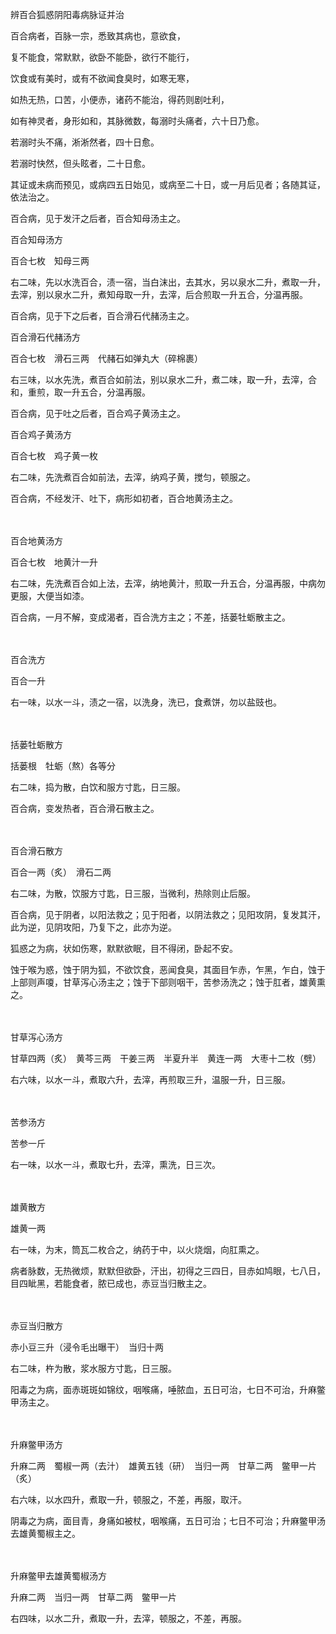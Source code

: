 辨百合狐惑阴阳毒病脉证并治

百合病者，百脉一宗，悉致其病也，意欲食，

复不能食，常默默，欲卧不能卧，欲行不能行，

饮食或有美时，或有不欲闻食臭时，如寒无寒，

如热无热，口苦，小便赤，诸药不能治，得药则剧吐利，

如有神灵者，身形如和，其脉微数，每溺时头痛者，六十日乃愈。

若溺时头不痛，淅淅然者，四十日愈。

若溺时快然，但头眩者，二十日愈。

其证或未病而预见，或病四五日始见，或病至二十日，或一月后见者；各随其证，依法治之。

百合病，见于发汗之后者，百合知母汤主之。

百合知母汤方

百合七枚　知母三两

右二味，先以水洗百合，渍一宿，当白沫出，去其水，另以泉水二升，煮取一升，去滓，别以泉水二升，煮知母取一升，去滓，后合煎取一升五合，分温再服。

百合病，见于下之后者，百合滑石代赭汤主之。

百合滑石代赭汤方

百合七枚　滑石三两　代赭石如弹丸大（碎棉裹）

右三味，以水先洗，煮百合如前法，别以泉水二升，煮二味，取一升，去滓，合和，重煎，取一升五合，分温再服。

百合病，见于吐之后者，百合鸡子黄汤主之。

百合鸡子黄汤方

百合七枚　鸡子黄一枚

右二味，先洗煮百合如前法，去滓，纳鸡子黄，搅匀，顿服之。

百合病，不经发汗、吐下，病形如初者，百合地黄汤主之。

 　 　 

百合地黄汤方

百合七枚　地黄汁一升

右二味，先洗煮百合如上法，去滓，纳地黄汁，煎取一升五合，分温再服，中病勿更服，大便当如漆。

百合病，一月不解，变成渴者，百合洗方主之；不差，括蒌牡蛎散主之。

 　 　 

百合洗方

百合一升

右一味，以水一斗，渍之一宿，以洗身，洗已，食煮饼，勿以盐豉也。

 　 　 

括蒌牡蛎散方

括蒌根　牡蛎（熬）各等分

右二味，捣为散，白饮和服方寸匙，日三服。

百合病，变发热者，百合滑石散主之。

 　 　 

百合滑石散方

百合一两（炙）　滑石二两

右二味，为散，饮服方寸匙，日三服，当微利，热除则止后服。

百合病，见于阴者，以阳法救之；见于阳者，以阴法救之；见阳攻阴，复发其汗，此为逆，见阴攻阳，乃复下之，此亦为逆。

狐惑之为病，状如伤寒，默默欲眠，目不得闭，卧起不安。

蚀于喉为惑，蚀于阴为狐，不欲饮食，恶闻食臭，其面目乍赤，乍黑，乍白，蚀于上部则声嗄，甘草泻心汤主之；蚀于下部则咽干，苦参汤洗之；蚀于肛者，雄黄熏之。

 　 　 

甘草泻心汤方

甘草四两（炙）　黄芩三两　干姜三两　半夏升半　黄连一两　大枣十二枚（劈）

右六味，以水一斗，煮取六升，去滓，再煎取三升，温服一升，日三服。

 　 　 

苦参汤方

苦参一斤

右一味，以水一斗，煮取七升，去滓，熏洗，日三次。

 　 　 

雄黄散方

雄黄一两

右一味，为末，筒瓦二枚合之，纳药于中，以火烧烟，向肛熏之。

病者脉数，无热微烦，默默但欲卧，汗出，初得之三四日，目赤如鸠眼，七八日，目四眦黑，若能食者，脓已成也，赤豆当归散主之。

 　 　 

赤豆当归散方

赤小豆三升（浸令毛出曝干）　当归十两

右二味，杵为散，浆水服方寸匙，日三服。

阳毒之为病，面赤斑斑如锦纹，咽喉痛，唾脓血，五日可治，七日不可治，升麻鳖甲汤主之。

 　 　 

升麻鳖甲汤方

升麻二两　蜀椒一两（去汁）　雄黄五钱（研）　当归一两　甘草二两　鳖甲一片（炙）

右六味，以水四升，煮取一升，顿服之，不差，再服，取汗。

阴毒之为病，面目青，身痛如被杖，咽喉痛，五日可治；七日不可治；升麻鳖甲汤去雄黄蜀椒主之。

 　 　 

升麻鳖甲去雄黄蜀椒汤方

升麻二两　当归一两　甘草二两　鳖甲一片

右四味，以水二升，煮取一升，去滓，顿服之，不差，再服。

